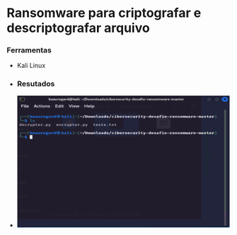 # Ransomware para criptografar e descriptografar arquivo

### Ferramentas
- Kali Linux

- ### Resutados

- ![Texto alternativo](https://github.com/kah13/cibersecurity-desafio-ransomware/blob/master/1.png)
